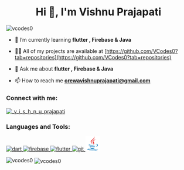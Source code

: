 <h1 align="center">Hi 👋, I'm Vishnu Prajapati</h1>
<p align="left"> <img src="https://komarev.com/ghpvc/?username=vcodes0&label=Profile%20views&color=0e75b6&style=flat" alt="vcodes0" /> </p>

- 🌱 I’m currently learning **flutter , Firebase & Java**

- 👨‍💻 All of my projects are available at [https://github.com/VCodes0?tab=repositories](https://github.com/VCodes0?tab=repositories)

- 💬 Ask me about **flutter , Firebase & Java**

- 📫 How to reach me **orewavishnuprajapati@gmail.com**

<h3 align="left">Connect with me:</h3>
<p align="left">
<a href="https://www.instagram.com/_v_i_s_h_n_u_prajapati/" target="blank"><img align="center" src="https://raw.githubusercontent.com/rahuldkjain/github-profile-readme-generator/master/src/images/icons/Social/instagram.svg" alt="_v_i_s_h_n_u_prajapati" height="30" width="40" /></a>
</p>

<h3 align="left">Languages and Tools:</h3>
<p align="left"> <a href="https://appwrite.io" target="_blank" rel="noreferrer"> <img  <img src="https://www.vectorlogo.zone/logos/dartlang/dartlang-icon.svg" alt="dart" width="40" height="40"/> </a> <a href="https://firebase.google.com/" target="_blank" rel="noreferrer"> <img src="https://www.vectorlogo.zone/logos/firebase/firebase-icon.svg" alt="firebase" width="40" height="40"/> </a> <a href="https://flutter.dev" target="_blank" rel="noreferrer"> <img src="https://www.vectorlogo.zone/logos/flutterio/flutterio-icon.svg" alt="flutter" width="40" height="40"/> </a> <a href="https://git-scm.com/" target="_blank" rel="noreferrer"> <img src="https://www.vectorlogo.zone/logos/git-scm/git-scm-icon.svg" alt="git" width="40" height="40"/> </a> <a href="https://www.w3.org/html/" target="_blank" rel="noreferrer"> <img src="https://raw.githubusercontent.com/devicons/devicon/master/icons/java/java-original.svg" alt="java" width="40" height="40"/> </a> </p>

<p><img align="left" src="https://github-readme-stats.vercel.app/api/top-langs?username=vcodes0&show_icons=true&locale=en&layout=compact" alt="vcodes0" /></p>

<p>&nbsp;<img align="center" src="https://github-readme-stats.vercel.app/api?username=vcodes0&show_icons=true&locale=en" alt="vcodes0" /></p>

